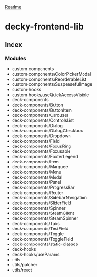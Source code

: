 [Readme](README)

# decky-frontend-lib

## Index

### Modules

- custom-components
- custom-components/ColorPickerModal
- custom-components/ReorderableList
- custom-components/SuspensefulImage
- custom-hooks
- custom-hooks/useQuickAccessVisible
- deck-components
- deck-components/Button
- deck-components/ButtonItem
- deck-components/Carousel
- deck-components/ControlsList
- deck-components/Dialog
- deck-components/DialogCheckbox
- deck-components/Dropdown
- deck-components/Field
- deck-components/FocusRing
- deck-components/Focusable
- deck-components/FooterLegend
- deck-components/Item
- deck-components/Marquee
- deck-components/Menu
- deck-components/Modal
- deck-components/Panel
- deck-components/ProgressBar
- deck-components/Router
- deck-components/SidebarNavigation
- deck-components/SliderField
- deck-components/Spinner
- deck-components/SteamClient
- deck-components/SteamSpinner
- deck-components/Tabs
- deck-components/TextField
- deck-components/Toggle
- deck-components/ToggleField
- deck-components/static-classes
- deck-hooks
- deck-hooks/useParams
- utils
- utils/patcher
- utils/react
